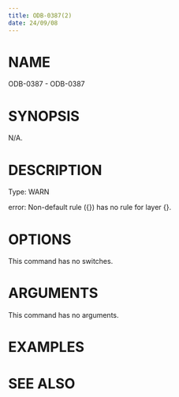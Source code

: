 ```yaml
---
title: ODB-0387(2)
date: 24/09/08
---
```


# NAME

ODB-0387 - ODB-0387

# SYNOPSIS

N/A.

# DESCRIPTION

Type: WARN

error: Non-default rule ({}) has no rule for layer {}.

# OPTIONS

This command has no switches.

# ARGUMENTS

This command has no arguments.

# EXAMPLES

# SEE ALSO
